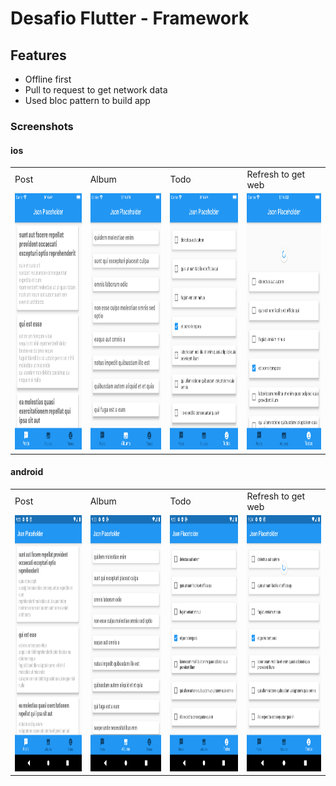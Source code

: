 # Desafio Flutter - Framework

## Features

- Offline first
- Pull to request to get network data
- Used bloc pattern to build app

### Screenshots

#### ios

<table>
  <tr>
     <td>Post</td>
      <td>Album</td>
     <td>Todo</td>
     <td>Refresh to get web</td>
  </tr>
  <tr>
    <td><img src="screenshots/posts-ios.png" width=200 height=410></td>
    <td><img src="screenshots/albums-ios.png" width=200 height=410></td>
    <td><img src="screenshots/todo-ios.png" width=200 height=410></td>
    <td><img src="screenshots/refresh-ios.png" width=200 height=410></td>
  </tr>
</table>

#### android

<table>
  <tr>
     <td>Post</td>
      <td>Album</td>
     <td>Todo</td>
     <td>Refresh to get web</td>
  </tr>
  <tr>
    <td><img src="screenshots/posts-android.png" width=200 height=410></td>
    <td><img src="screenshots/albums-android.png" width=200 height=410></td>
    <td><img src="screenshots/todo-android.png" width=200 height=410></td>
    <td><img src="screenshots/refresh-android.png" width=200 height=410></td>

  </tr>
 </table>


